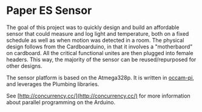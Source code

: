 Paper ES Sensor
===============

The goal of this project was to quickly design and build an affordable sensor that could measure and log light and temperature, both on a fixed schedule as well as when motion was detected in a room. The physical design follows from the Cardboarduino, in that it involves a "motherbaord" on cardboard. All the critical functional unites are then plugged into female headers. This way, the majority of the sensor can be reused/repurposed for other designs.

The sensor platform is based on the Atmega328p. It is written in [occam-pi](http://occam-pi.org/), and leverages the Plumbing libraries.

See [http://concurrency.cc/](http://concurrency.cc/) for more information about parallel programming on the Arduino.

